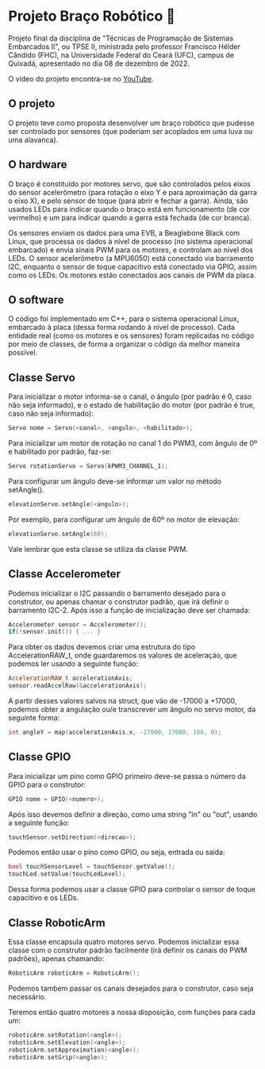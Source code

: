 # Projeto Braço Robótico 🤖

Projeto final da disciplina de "Técnicas de Programação de Sistemas Embarcados II", ou TPSE II, ministrada pelo professor Francisco Hélder Cândido (FHC), na Universidade Federal do Ceará (UFC), campus de Quixadá, apresentado no dia 08 de dezembro de 2022.

O vídeo do projeto encontra-se no <a href="https://www.youtube.com/watch?v=x9LftPXqS44">YouTube</a>.

## O projeto

O projeto teve como proposta desenvolver um braço robótico que pudesse ser controlado por sensores (que poderiam ser acoplados em uma luva ou uma alavanca). 

## O hardware

O braço é constituído por motores servo, que são controlados pelos eixos do sensor acelerômetro (para rotação o eixo Y e para aproximação da garra o eixo X), e pelo sensor de toque (para abrir e fechar a garra). Ainda, são usados LEDs para indicar quando o braço está em funcionamento (de cor vermelho) e um para indicar quando a garra está fechada (de cor branca).

Os sensores enviam os dados para uma EVB, a Beaglebone Black com Linux, que processa os dados à nível de processo (no sistema operacional embarcado) e envia sinais PWM para os motores, e controlam ao nível dos LEDs. O sensor acelerômetro (a MPU6050) está conectado via barramento I2C, enquanto o sensor de toque capacitivo está conectado via GPIO, assim como os LEDs. Os motores estão conectados aos canais de PWM da placa.

## O software

O código foi implementado em C++, para o sistema operacional Linux, embarcado à placa (dessa forma rodando à nível de processo). Cada entidade real (como os motores e os sensores) foram replicadas no código por meio de classes, de forma a organizar o código da melhor maneira possível. 

## Classe Servo
  
  Para inicializar o motor informa-se o canal, o ângulo (por padrão é 0, caso não seja informado), e o estado de habilitação do motor (por padrão é true, caso não seja informado):

```c++
Servo nome = Servo(<canal>, <angulo>, <habilitado>);
```

Para inicializar um motor de rotação no canal 1 do PWM3, com ângulo de 0º e habilitado por padrão, faz-se:

```c++
Servo rotationServo = Servo(kPWM3_CHANNEL_1);
```

Para configurar um ângulo deve-se informar um valor no método setAngle().

```c++
elevationServo.setAngle(<angulo>);
```

Por exemplo, para configurar um ângulo de 60º no motor de elevação:

```c++
elevationServo.setAngle(60);
```
  
Vale lembrar que esta classe se utiliza da classe PWM.
  
## Classe Accelerometer

Podemos inicializar o I2C passando o barramento desejado para o construtor, ou apenas chamar o construtor padrão, que irá definir o barramento I2C-2. Após isso a função de inicialização deve ser chamada:

```c++
Accelerometer sensor = Accelerometer();
if(!sensor.init()) { ... }
```

Para obter os dados devemos criar uma estrutura do tipo AccelerationRAW_t, onde guardaremos os valores de aceleração, que podemos ler usando a seguinte função:

```c++
AccelerationRAW_t accelerationAxis;
sensor.readAccelRaw(&accelerationAxis);
```

A partir desses valores salvos na struct, que vão de -17000 a +17000, podemos obter a angulação ou/e transcrever um ângulo no servo motor, da seguinte forma: 

```c++
int angleY = map(accelerationAxis.x, -17000, 17000, 180, 0);
```

## Classe GPIO

Para inicializar um pino como GPIO primeiro deve-se passa o número da GPIO para o construtor:

```c++
GPIO nome = GPIO(<numero>);
```

Após isso devemos definir a direção, como uma string "in" ou "out", usando a seguinte função:

```c++
touchSensor.setDirection(<direcao>);
```

Podemos então usar o pino como GPIO, ou seja, entrada ou saída:

```c++
bool touchSensorLevel = touchSensor.getValue();
touchLed.setValue(touchLedLevel);
```

Dessa forma podemos usar a classe GPIO para controlar o sensor de toque capacitivo e os LEDs.

## Classe RoboticArm

Essa classe encapsula quatro motores servo. Podemos inicializar essa classe com o construtor padrão facilmente (irá definir os canais do PWM padrões), apenas chamando:

```c++
RoboticArm roboticArm = RoboticArm();
```

Podemos tambem passar os canais desejados para o construtor, caso seja necessário.

Teremos então quatro motores a nossa disposição, com funções para cada um:

```c++
roboticArm.setRotation(<angle>);
roboticArm.setElevation(<angle>);
roboticArm.setApproximation(<angle>);
roboticArm.setGrip(<angle>);
```
